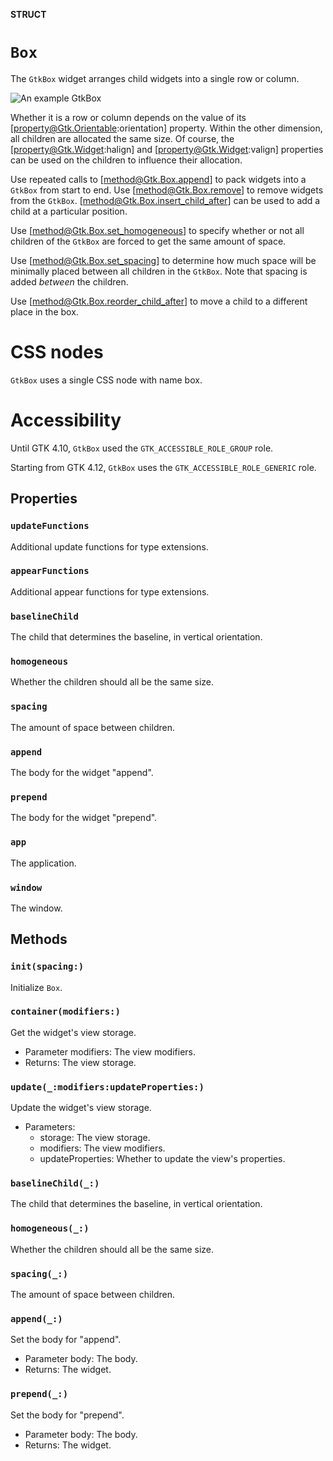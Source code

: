 **STRUCT**

# `Box`

The `GtkBox` widget arranges child widgets into a single row or column.

![An example GtkBox](box.png)

Whether it is a row or column depends on the value of its
[property@Gtk.Orientable:orientation] property. Within the other
dimension, all children are allocated the same size. Of course, the
[property@Gtk.Widget:halign] and [property@Gtk.Widget:valign] properties
can be used on the children to influence their allocation.

Use repeated calls to [method@Gtk.Box.append] to pack widgets into a
`GtkBox` from start to end. Use [method@Gtk.Box.remove] to remove widgets
from the `GtkBox`. [method@Gtk.Box.insert_child_after] can be used to add
a child at a particular position.

Use [method@Gtk.Box.set_homogeneous] to specify whether or not all children
of the `GtkBox` are forced to get the same amount of space.

Use [method@Gtk.Box.set_spacing] to determine how much space will be minimally
placed between all children in the `GtkBox`. Note that spacing is added
*between* the children.

Use [method@Gtk.Box.reorder_child_after] to move a child to a different
place in the box.

# CSS nodes

`GtkBox` uses a single CSS node with name box.

# Accessibility

Until GTK 4.10, `GtkBox` used the `GTK_ACCESSIBLE_ROLE_GROUP` role.

Starting from GTK 4.12, `GtkBox` uses the `GTK_ACCESSIBLE_ROLE_GENERIC` role.

## Properties
### `updateFunctions`

Additional update functions for type extensions.

### `appearFunctions`

Additional appear functions for type extensions.

### `baselineChild`

The child that determines the baseline, in vertical orientation.

### `homogeneous`

Whether the children should all be the same size.

### `spacing`

The amount of space between children.

### `append`

The body for the widget "append".

### `prepend`

The body for the widget "prepend".

### `app`

The application.

### `window`

The window.

## Methods
### `init(spacing:)`

Initialize `Box`.

### `container(modifiers:)`

Get the widget's view storage.
- Parameter modifiers: The view modifiers.
- Returns: The view storage.

### `update(_:modifiers:updateProperties:)`

Update the widget's view storage.
- Parameters:
    - storage: The view storage.
    - modifiers: The view modifiers.
    - updateProperties: Whether to update the view's properties.

### `baselineChild(_:)`

The child that determines the baseline, in vertical orientation.

### `homogeneous(_:)`

Whether the children should all be the same size.

### `spacing(_:)`

The amount of space between children.

### `append(_:)`

Set the body for "append".
- Parameter body: The body.
- Returns: The widget.

### `prepend(_:)`

Set the body for "prepend".
- Parameter body: The body.
- Returns: The widget.
